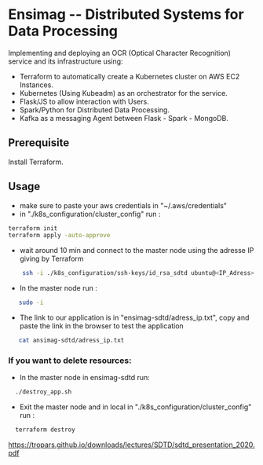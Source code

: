 # Ensimag -- Distributed Systems for Data Processing
Implementing and deploying an OCR (Optical Character Recognition) service and its infrastructure using:
- Terraform to automatically create a Kubernetes cluster on AWS EC2 Instances.
- Kubernetes (Using Kubeadm) as an orchestrator for the service.
- Flask/JS to allow interaction with Users.
- Spark/Python for Distributed Data Processing.
- Kafka as a messaging Agent between Flask - Spark - MongoDB.

## Prerequisite
Install Terraform.

## Usage
 - make sure to paste your aws credentials in "~/.aws/credentials"
 - in "./k8s_configuration/cluster_config" run : 
```bash
terraform init
terraform apply -auto-approve
```
 - wait around 10 min and connect to the master node using the adresse IP giving by Terraform
```bash
    ssh -i ./k8s_configuration/ssh-keys/id_rsa_sdtd ubuntu@<IP_Adress>
```
 - In the master node run : 
```bash
   sudo -i
```
 - The link to our application is in "ensimag-sdtd/adress_ip.txt", copy and paste the link in the browser to test the application
```bash
   cat ansimag-sdtd/adress_ip.txt
```

 ### If you want to delete resources:
- In the master node in ensimag-sdtd run:
```bash
  ./destroy_app.sh
```
- Exit the master node and in local in  "./k8s_configuration/cluster_config" run : 
```bash
  terraform destroy
```

https://tropars.github.io/downloads/lectures/SDTD/sdtd_presentation_2020.pdf
